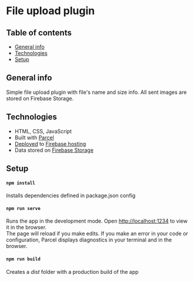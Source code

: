 # File upload plugin

## Table of contents
* [General info](#general-info)
* [Technologies](#technologies)
* [Setup](#setup)

## General info
Simple file upload plugin with file's name and size info. All sent images are stored on Firebase Storage.

## Technologies
* HTML, CSS, JavaScript
* Built with [Parcel](https://www.npmjs.com/package/parcel)
* [Deployed](https://file-upload-dda84.web.app/) to [Firebase hosting](https://firebase.google.com/docs/hosting)
* Data stored on [Firebase Storage](https://firebase.google.com/docs/storage)

## Setup
#### `npm install`
Installs dependencies defined in package.json config

#### `npm run serve`

Runs the app in the development mode. Open <http://localhost:1234> to view it in the browser.<br />
The page will reload if you make edits.
If you make an error in your code or configuration, Parcel displays diagnostics in your terminal and in the browser.

#### `npm run build`

Creates a *dist* folder with a production build of the app